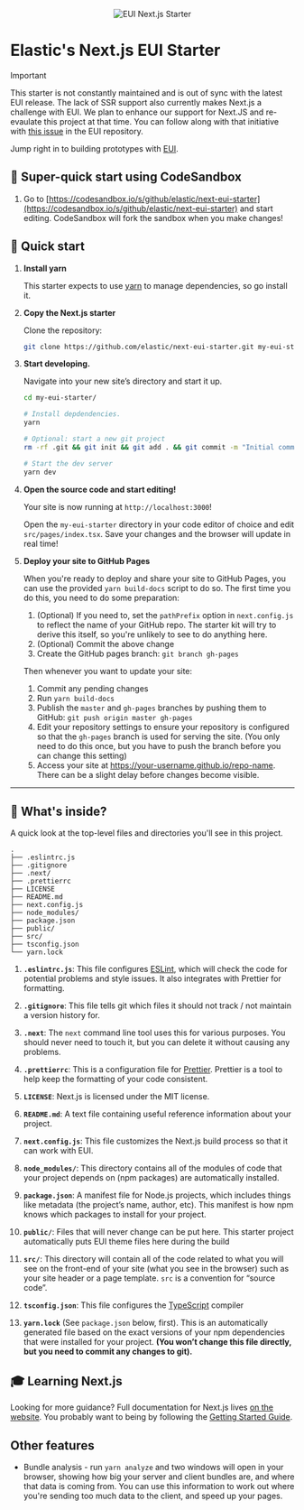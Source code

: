 <p align="center">
  <img src="https://repository-images.githubusercontent.com/233832487/cddf0ff5-a35f-4380-8912-1c9f365366a8" alt="EUI Next.js Starter"/>
</p>

# Elastic's Next.js EUI Starter
> [!IMPORTANT]  
> This starter is not constantly maintained and is out of sync with the latest EUI release. The lack of SSR support also currently makes Next.js a challenge with EUI. We plan to enhance our support for Next.JS and re-evaulate this project at that time. You can follow along with that initiative with [this issue](https://github.com/elastic/eui/issues/7630) in the EUI repository.

Jump right in to building prototypes with [EUI](https://github.com/elastic/eui).

## 🚀 Super-quick start using CodeSandbox

1. Go to
   [https://codesandbox.io/s/github/elastic/next-eui-starter](https://codesandbox.io/s/github/elastic/next-eui-starter)
   and start editing. CodeSandbox will fork the sandbox when you make
   changes!

## 🚀 Quick start

1.  **Install yarn**

    This starter expects to use [yarn](https://yarnpkg.com/) to manage
    dependencies, so go install it.

1.  **Copy the Next.js starter**

    Clone the repository:

    ```sh
    git clone https://github.com/elastic/next-eui-starter.git my-eui-starter
    ```

1.  **Start developing.**

    Navigate into your new site’s directory and start it up.

    ```sh
    cd my-eui-starter/

    # Install depdendencies.
    yarn

    # Optional: start a new git project
    rm -rf .git && git init && git add . && git commit -m "Initial commit"

    # Start the dev server
    yarn dev
    ```

1.  **Open the source code and start editing!**

    Your site is now running at `http://localhost:3000`!

    Open the `my-eui-starter` directory in your code editor of choice and edit `src/pages/index.tsx`. Save your changes and the browser will update in real time!

1. **Deploy your site to GitHub Pages**

    When you're ready to deploy and share your site to GitHub Pages, you can use the provided `yarn build-docs` script to do so. The first time you do this, you need to do some preparation:

    1. (Optional) If you need to, set the `pathPrefix` option in `next.config.js` to reflect the name of your GitHub repo. The starter kit will try to derive this itself, so you're unlikely to see to do anything here.
    1. (Optional) Commit the above change
    1. Create the GitHub pages branch: `git branch gh-pages`

    Then whenever you want to update your site:

    1. Commit any pending changes
    1. Run `yarn build-docs`
    1. Publish the `master` and `gh-pages` branches by pushing them to GitHub: `git push origin master gh-pages`
    1. Edit your repository settings to ensure your repository is configured so that the `gh-pages` branch is used for serving the site. (You only need to do this once, but you have to push the branch before you can change this setting)
    1. Access your site at https://your-username.github.io/repo-name. There
       can be a slight delay before changes become visible.

---

## 🧐 What's inside?

A quick look at the top-level files and directories you'll see in this project.

    .
    ├── .eslintrc.js
    ├── .gitignore
    ├── .next/
    ├── .prettierrc
    ├── LICENSE
    ├── README.md
    ├── next.config.js
    ├── node_modules/
    ├── package.json
    ├── public/
    ├── src/
    ├── tsconfig.json
    └── yarn.lock

1.  **`.eslintrc.js`**: This file configures [ESLint](https://eslint.org/), which will check the code for potential problems and style issues. It also integrates with Prettier for formatting.

2.  **`.gitignore`**: This file tells git which files it should not track / not maintain a version history for.

3.  **`.next`**: The `next` command line tool uses this for various purposes. You should never need to touch it, but you can delete it without causing any problems.

4.  **`.prettierrc`**: This is a configuration file for [Prettier](https://prettier.io/). Prettier is a tool to help keep the formatting of your code consistent.

5.  **`LICENSE`**: Next.js is licensed under the MIT license.

6.  **`README.md`**: A text file containing useful reference information about your project.

7.  **`next.config.js`**: This file customizes the Next.js build process so that it can work with EUI.

8.  **`node_modules/`**: This directory contains all of the modules of code that your project depends on (npm packages) are automatically installed.

9. **`package.json`**: A manifest file for Node.js projects, which includes things like metadata (the project’s name, author, etc). This manifest is how npm knows which packages to install for your project.

10. **`public/`**: Files that will never change can be put here. This starter project automatically puts EUI theme files here during the build

11. **`src/`**: This directory will contain all of the code related to what you will see on the front-end of your site (what you see in the browser) such as your site header or a page template. `src` is a convention for “source code”.

12. **`tsconfig.json`**: This file configures the [TypeScript](https://www.typescriptlang.org/) compiler

13. **`yarn.lock`** (See `package.json` below, first). This is an automatically generated file based on the exact versions of your npm dependencies that were installed for your project. **(You won’t change this file directly, but you need to commit any changes to git).**

## 🎓 Learning Next.js

Looking for more guidance? Full documentation for Next.js lives [on the website](https://nextjs.org/). You probably want to being by following the [Getting Started Guide](https://nextjs.org/learn/basics/getting-started).

## Other features

* Bundle analysis - run `yarn analyze` and two windows will open in your browser, showing how big your server and client bundles are, and where that data is coming from. You can use this information to work out where you're sending too much data to the client, and speed up your pages.

